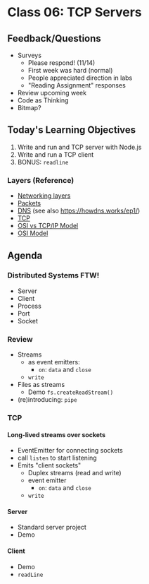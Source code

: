Class 06: TCP Servers
===

## Feedback/Questions

* Surveys
    * Please respond! (11/14)
    * First week was hard (normal)
    * People appreciated direction in labs
    * "Reading Assignment" responses
* Review upcoming week
* Code as Thinking
* Bitmap?

## Today's Learning Objectives

1. Write and run and TCP server with Node.js
1. Write and run a TCP client
1. BONUS: `readline`

### Layers (Reference)

* [Networking layers](https://drawings.jvns.ca/layers/)
* [Packets](https://drawings.jvns.ca/packet/)
* [DNS](https://drawings.jvns.ca/dns/) (see also https://howdns.works/ep1/)
* [TCP](https://drawings.jvns.ca/tcp-1/)
* [OSI vs TCP/IP Model](http://www.tcpipguide.com/free/diagrams/tcpiplayers.png)
* [OSI Model](http://blog.buildingautomationmonthly.com/wp-content/uploads/2013/05/OSI-Model.png)

## Agenda

### Distributed Systems FTW!

* Server
* Client
* Process
* Port
* Socket

### Review

* Streams
    * as event emitters:
        * `on`: `data` and `close`
    * `write`
* Files as streams
    * Demo `fs.createReadStream()`
* (re)introducing: `pipe`

### TCP

#### Long-lived streams over sockets

* EventEmitter for connecting sockets
* call `listen` to start listening
* Emits "client sockets"
    * Duplex streams (read and write)
    * event emitter
        * `on`: `data` and `close`
    * `write`

#### Server

* Standard server project
* Demo

#### Client

* Demo
* `readLine`